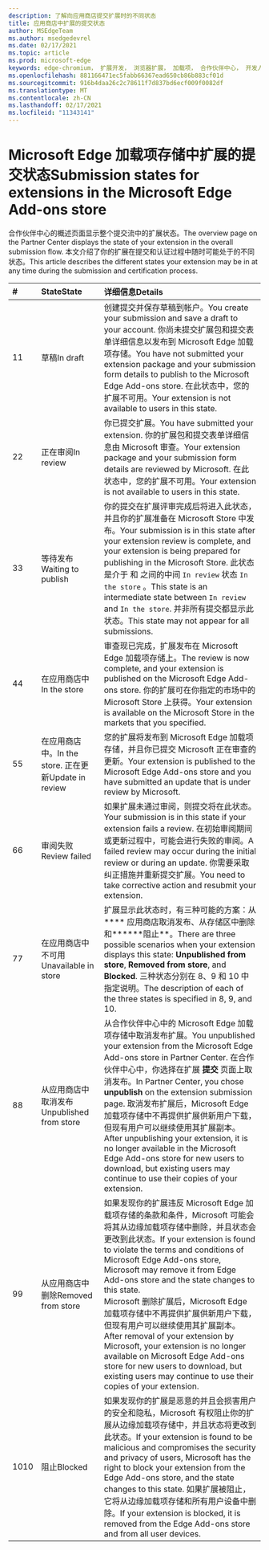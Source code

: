```yaml
---
description: 了解向应用商店提交扩展时的不同状态
title: 应用商店中扩展的提交状态
author: MSEdgeTeam
ms.author: msedgedevrel
ms.date: 02/17/2021
ms.topic: article
ms.prod: microsoft-edge
keywords: edge-chromium， 扩展开发， 浏览器扩展， 加载项， 合作伙伴中心， 开发人员
ms.openlocfilehash: 881166471ec5fabb66367ead650cb86b883cf01d
ms.sourcegitcommit: 916b4daa26c2c78611f7d837bd6ecf009f0082df
ms.translationtype: MT
ms.contentlocale: zh-CN
ms.lasthandoff: 02/17/2021
ms.locfileid: "11343141"
---
```

# <span data-ttu-id="581b0-104">Microsoft Edge 加载项存储中扩展的提交状态</span><span class="sxs-lookup"><span data-stu-id="581b0-104">Submission states for extensions in the Microsoft Edge Add-ons store</span></span>  

<span data-ttu-id="581b0-105">合作伙伴中心的概述页面显示整个提交流中的扩展状态。</span><span class="sxs-lookup"><span data-stu-id="581b0-105">The overview page on the Partner Center displays the state of your extension in the overall submission flow.</span></span>  <span data-ttu-id="581b0-106">本文介绍了你的扩展在提交和认证过程中随时可能处于的不同状态。</span><span class="sxs-lookup"><span data-stu-id="581b0-106">This article describes the different states your extension may be in at any time during the submission and certification process.</span></span>  

| # |  <span data-ttu-id="581b0-107">State</span><span class="sxs-lookup"><span data-stu-id="581b0-107">State</span></span> |  <span data-ttu-id="581b0-108">详细信息</span><span class="sxs-lookup"><span data-stu-id="581b0-108">Details</span></span> |  
|:--- |:--- |:--- |  
| <span data-ttu-id="581b0-109">1</span><span class="sxs-lookup"><span data-stu-id="581b0-109">1</span></span> |  <span data-ttu-id="581b0-110">草稿</span><span class="sxs-lookup"><span data-stu-id="581b0-110">In draft</span></span> |  <span data-ttu-id="581b0-111">创建提交并保存草稿到帐户。</span><span class="sxs-lookup"><span data-stu-id="581b0-111">You create your submission and save a draft to your account.</span></span>  <span data-ttu-id="581b0-112">你尚未提交扩展包和提交表单详细信息以发布到 Microsoft Edge 加载项存储。</span><span class="sxs-lookup"><span data-stu-id="581b0-112">You have not submitted your extension package and your submission form details to publish to the Microsoft Edge Add-ons store.</span></span>  <span data-ttu-id="581b0-113">在此状态中，您的扩展不可用。</span><span class="sxs-lookup"><span data-stu-id="581b0-113">Your extension is not available to users in this state.</span></span>  |  
| <span data-ttu-id="581b0-114">2</span><span class="sxs-lookup"><span data-stu-id="581b0-114">2</span></span>|  <span data-ttu-id="581b0-115">正在审阅</span><span class="sxs-lookup"><span data-stu-id="581b0-115">In review</span></span> |  <span data-ttu-id="581b0-116">你已提交扩展。</span><span class="sxs-lookup"><span data-stu-id="581b0-116">You have submitted your extension.</span></span>  <span data-ttu-id="581b0-117">你的扩展包和提交表单详细信息由 Microsoft 审查。</span><span class="sxs-lookup"><span data-stu-id="581b0-117">Your extension package and your submission form details are reviewed by Microsoft.</span></span>  <span data-ttu-id="581b0-118">在此状态中，您的扩展不可用。</span><span class="sxs-lookup"><span data-stu-id="581b0-118">Your extension is not available to users in this state.</span></span>  |  
| <span data-ttu-id="581b0-119">3</span><span class="sxs-lookup"><span data-stu-id="581b0-119">3</span></span>|  <span data-ttu-id="581b0-120">等待发布</span><span class="sxs-lookup"><span data-stu-id="581b0-120">Waiting to publish</span></span> |  <span data-ttu-id="581b0-121">你的提交在扩展评审完成后将进入此状态，并且你的扩展准备在 Microsoft Store 中发布。</span><span class="sxs-lookup"><span data-stu-id="581b0-121">Your submission is in this state after your extension review is complete, and your extension is being prepared for publishing in the Microsoft Store.</span></span>  <span data-ttu-id="581b0-122">此状态是介于 和 之间的中间 `In review` 状态 `In the store` 。</span><span class="sxs-lookup"><span data-stu-id="581b0-122">This state is an intermediate state between `In review` and `In the store`.</span></span>  <span data-ttu-id="581b0-123">并非所有提交都显示此状态。</span><span class="sxs-lookup"><span data-stu-id="581b0-123">This state may not appear for all submissions.</span></span>  |  
| <span data-ttu-id="581b0-124">4</span><span class="sxs-lookup"><span data-stu-id="581b0-124">4</span></span>|  <span data-ttu-id="581b0-125">在应用商店中</span><span class="sxs-lookup"><span data-stu-id="581b0-125">In the store</span></span> |  <span data-ttu-id="581b0-126">审查现已完成，扩展发布在 Microsoft Edge 加载项存储上。</span><span class="sxs-lookup"><span data-stu-id="581b0-126">The review is now complete, and your extension is published on the Microsoft Edge Add-ons store.</span></span>  <span data-ttu-id="581b0-127">你的扩展可在你指定的市场中的 Microsoft Store 上获得。</span><span class="sxs-lookup"><span data-stu-id="581b0-127">Your extension is available on the Microsoft Store in the markets that you specified.</span></span>  |  
| <span data-ttu-id="581b0-128">5</span><span class="sxs-lookup"><span data-stu-id="581b0-128">5</span></span> |  <span data-ttu-id="581b0-129">在应用商店中。</span><span class="sxs-lookup"><span data-stu-id="581b0-129">In the store.</span></span>  <span data-ttu-id="581b0-130">正在更新</span><span class="sxs-lookup"><span data-stu-id="581b0-130">Update in review</span></span> |  <span data-ttu-id="581b0-131">您的扩展将发布到 Microsoft Edge 加载项存储，并且你已提交 Microsoft 正在审查的更新。</span><span class="sxs-lookup"><span data-stu-id="581b0-131">Your extension is published to the Microsoft Edge Add-ons store and you have submitted an update that is under review by Microsoft.</span></span>  |  
| <span data-ttu-id="581b0-132">6</span><span class="sxs-lookup"><span data-stu-id="581b0-132">6</span></span> |  <span data-ttu-id="581b0-133">审阅失败</span><span class="sxs-lookup"><span data-stu-id="581b0-133">Review failed</span></span> |  <span data-ttu-id="581b0-134">如果扩展未通过审阅，则提交将在此状态。</span><span class="sxs-lookup"><span data-stu-id="581b0-134">Your submission is in this state if your extension fails a review.</span></span>  <span data-ttu-id="581b0-135">在初始审阅期间或更新过程中，可能会进行失败的审阅。</span><span class="sxs-lookup"><span data-stu-id="581b0-135">A failed review may occur during the initial review or during an update.</span></span>  <span data-ttu-id="581b0-136">你需要采取纠正措施并重新提交扩展。</span><span class="sxs-lookup"><span data-stu-id="581b0-136">You need to take corrective action and resubmit your extension.</span></span>  |  
| <span data-ttu-id="581b0-137">7</span><span class="sxs-lookup"><span data-stu-id="581b0-137">7</span></span> |  <span data-ttu-id="581b0-138">在应用商店中不可用</span><span class="sxs-lookup"><span data-stu-id="581b0-138">Unavailable in store</span></span> |  <span data-ttu-id="581b0-139">扩展显示此状态时，有三种可能的方案：从\*\*\*\* 应用商店取消发布、从存储区中删除和\*\*\*\*\*\*阻止\*\*。</span><span class="sxs-lookup"><span data-stu-id="581b0-139">There are three possible scenarios when your extension displays this state:  **Unpublished from store**, **Removed from store**, and **Blocked**.</span></span>  <span data-ttu-id="581b0-140">三种状态分别在 8、9 和 10 中指定说明。</span><span class="sxs-lookup"><span data-stu-id="581b0-140">The description of each of the three states is specified in 8, 9, and 10.</span></span>  |  
| <span data-ttu-id="581b0-141">8</span><span class="sxs-lookup"><span data-stu-id="581b0-141">8</span></span> |  <span data-ttu-id="581b0-142">从应用商店中取消发布</span><span class="sxs-lookup"><span data-stu-id="581b0-142">Unpublished from store</span></span> |  <span data-ttu-id="581b0-143">从合作伙伴中心中的 Microsoft Edge 加载项存储中取消发布扩展。</span><span class="sxs-lookup"><span data-stu-id="581b0-143">You unpublished your extension from the Microsoft Edge Add-ons store in Partner Center.</span></span>  <span data-ttu-id="581b0-144">在合作伙伴中心中，你选择在扩展 **提交** 页面上取消发布。</span><span class="sxs-lookup"><span data-stu-id="581b0-144">In Partner Center, you chose **unpublish** on the extension submission page.</span></span>  <span data-ttu-id="581b0-145">取消发布扩展后，Microsoft Edge 加载项存储中不再提供扩展供新用户下载，但现有用户可以继续使用其扩展副本。</span><span class="sxs-lookup"><span data-stu-id="581b0-145">After unpublishing your extension, it is no longer available in the Microsoft Edge Add-ons store for new users to download, but existing users may continue to use their copies of your extension.</span></span>  |  
| <span data-ttu-id="581b0-146">9</span><span class="sxs-lookup"><span data-stu-id="581b0-146">9</span></span> |  <span data-ttu-id="581b0-147">从应用商店中删除</span><span class="sxs-lookup"><span data-stu-id="581b0-147">Removed from store</span></span> |  <span data-ttu-id="581b0-148">如果发现你的扩展违反 Microsoft Edge 加载项存储的条款和条件，Microsoft 可能会将其从边缘加载项存储中删除，并且状态会更改到此状态。</span><span class="sxs-lookup"><span data-stu-id="581b0-148">If your extension is found to violate the terms and conditions of Microsoft Edge Add-ons store, Microsoft may remove it from Edge Add-ons store and the state changes to this state.</span></span>  <br />  <span data-ttu-id="581b0-149">Microsoft 删除扩展后，Microsoft Edge 加载项存储中不再提供扩展供新用户下载，但现有用户可以继续使用其扩展副本。</span><span class="sxs-lookup"><span data-stu-id="581b0-149">After removal of your extension by Microsoft, your extension is no longer available on Microsoft Edge Add-ons store for new users to download, but existing users may continue to use their copies of your extension.</span></span>  |  
| <span data-ttu-id="581b0-150">10</span><span class="sxs-lookup"><span data-stu-id="581b0-150">10</span></span> |  <span data-ttu-id="581b0-151">阻止</span><span class="sxs-lookup"><span data-stu-id="581b0-151">Blocked</span></span> |  <span data-ttu-id="581b0-152">如果发现你的扩展是恶意的并且会损害用户的安全和隐私，Microsoft 有权阻止你的扩展从边缘加载项存储中，并且状态将更改到此状态。</span><span class="sxs-lookup"><span data-stu-id="581b0-152">If your extension is found to be malicious and compromises the security and privacy of users, Microsoft has the right to block your extension from the Edge Add-ons store, and the state changes to this state.</span></span>  <span data-ttu-id="581b0-153">如果扩展被阻止，它将从边缘加载项存储和所有用户设备中删除。</span><span class="sxs-lookup"><span data-stu-id="581b0-153">If your extension is blocked, it is removed from the Edge Add-ons store and from all user devices.</span></span>  |  
